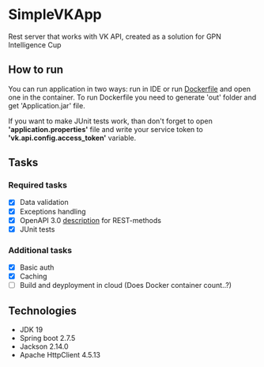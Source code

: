 # SimpleVKApp
Rest server that works with VK API, created as a solution for GPN Intelligence Cup

## How to run
You can run application in two ways: run in IDE or run [Dockerfile](Dockerfile) and open one in the container. To run Dockerfile you need to generate 'out' folder and get 'Application.jar' file. 

If you want to make JUnit tests work, than don't forget to open **'application.properties'** file and write your service token to **'vk.api.config.access_token'** variable.

## Tasks
### Required tasks
- [x] Data validation
- [x] Exceptions handling
- [x] OpenAPI 3.0 [description](restDocs.yaml) for REST-methods
- [x] JUnit tests

### Additional tasks
- [x] Basic auth
- [x] Caching
- [ ] Build and deyployment in cloud (Does Docker container count..?)
## Technologies
- JDK 19
- Spring boot 2.7.5
- Jackson 2.14.0
- Apache HttpClient 4.5.13

